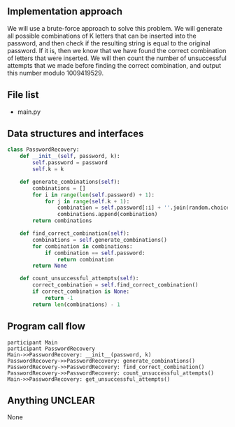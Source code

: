 ## Implementation approach

We will use a brute-force approach to solve this problem. We will generate all possible combinations of K letters that can be inserted into the password, and then check if the resulting string is equal to the original password. If it is, then we know that we have found the correct combination of letters that were inserted. We will then count the number of unsuccessful attempts that we made before finding the correct combination, and output this number modulo 1009419529.

## File list

- main.py

## Data structures and interfaces

```python
class PasswordRecovery:
    def __init__(self, password, k):
        self.password = password
        self.k = k

    def generate_combinations(self):
        combinations = []
        for i in range(len(self.password) + 1):
            for j in range(self.k + 1):
                combination = self.password[:i] + ''.join(random.choices(string.ascii_lowercase, k=j)) + self.password[i:]
                combinations.append(combination)
        return combinations

    def find_correct_combination(self):
        combinations = self.generate_combinations()
        for combination in combinations:
            if combination == self.password:
                return combination
        return None

    def count_unsuccessful_attempts(self):
        correct_combination = self.find_correct_combination()
        if correct_combination is None:
            return -1
        return len(combinations) - 1
```

## Program call flow

```sequenceDiagram
participant Main
participant PasswordRecovery
Main->>PasswordRecovery: __init__(password, k)
PasswordRecovery->>PasswordRecovery: generate_combinations()
PasswordRecovery->>PasswordRecovery: find_correct_combination()
PasswordRecovery->>PasswordRecovery: count_unsuccessful_attempts()
Main->>PasswordRecovery: get_unsuccessful_attempts()
```

## Anything UNCLEAR

None

